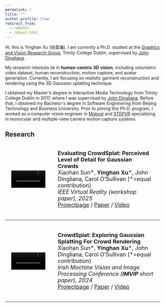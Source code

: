 ```yaml
---
permalink: /
title: ""
author_profile: true
redirect_from: 
  - /about/
  - /about.html
---
```


Hi, this is Yinghan Xu (徐英瀚). I am currently a Ph.D. student at the [Graphics and Vision Research Group](https://gv2.scss.tcd.ie/), Trinity College Dublin, supervised by [John Dingliana](https://www.scss.tcd.ie/John.Dingliana/).

My research interests lie in **human-centric 3D vision**, including volumetric video dataset, human reconstruction, motion capture, and avatar generation. Currently, I am focusing on realistic garment reconstruction and rendering using the 3D Gaussian splatting technique.

I obtained my Master's degree in Interactive Media Technology from Trinity College Dublin in 2017, where I was supervised by  [John Dingliana](https://www.scss.tcd.ie/John.Dingliana/). Before that, I obtained my Bachelor's degree in Software Enginnering from Beijing Technology and Business University. Prior to joining this Ph.D. program, I worked as a computer vision engineer in [Mobvoi](https://www.mobvoi.com/) and [STEPVR](https://stepvr.io/) specializing in monocular and multiple-view camera motion capture systems.



## Research
<div>
<table style="width:100%;border:none;border-spacing:0px;border-collapse:separate;margin-right:auto;margin-left:auto;font-size: large">
<tr>
<td style="padding:20px;width:30%;vertical-align:middle;border:none" align="center">
<video width="100%" playsinline="" autoplay="autoplay" loop="loop" preload="" muted="">
  <source src="../images/demo.mp4" type="video/mp4">
</video>
</td>
<td style="padding:20px;width:70%;vertical-align:middle;border: none" align="left">
<b>Evaluating CrowdSplat: Perceived Level of Detail for Gaussian Crowds</b><br>
Xiaohan Sun*, <b>Yinghan Xu</b>*, John Dingliana, Carol O’Sullivan (*=equal contribution)<br>
<i>IEEE Virtual Reality (workshop paper), 2025</i><br>
<a href="https://bigmmgz.github.io/CrowdSplat/"><i class="fas fa-fw fa-globe"></i>Projectpage</a> /
<a href="https://arxiv.org/abs/2501.17085"><i class="fas fa-fw fa-file-pdf"></i>Paper</a> /
<a href=""><i class="fas fa-fw fa-video"></i>Video</a>
</td>
</tr>
</table>
</div>

---

<div>
<table style="width:100%;border:none;border-spacing:0px;border-collapse:separate;margin-right:auto;margin-left:auto;font-size: large">
<tr>
<td style="padding:20px;width:30%;vertical-align:middle;border:none" align="center">
<video width="100%" playsinline="" autoplay="autoplay" loop="loop" preload="" muted="">
  <source src="../images/demo.mp4" type="video/mp4">
</video>
</td>
<td style="padding:20px;width:70%;vertical-align:middle;border: none" align="left">
<b>CrowdSplat: Exploring Gaussian Splatting For Crowd Rendering</b><br>
Xiaohan Sun*, <b>Yinghan Xu</b>*, John Dingliana, Carol O’Sullivan (*=equal contribution)<br>
<i>Irish Machine Vision and Image Processing Conference (<b>IMVIP</b> short paper), 2024</i><br>
<a href="https://bigmmgz.github.io/CrowdSplat/"><i class="fas fa-fw fa-globe"></i>Projectpage</a> /
<a href="https://arxiv.org/abs/2501.17792"><i class="fas fa-fw fa-file-pdf"></i>Paper</a> /
<a href=""><i class="fas fa-fw fa-video"></i>Video</a><br>
</td>
</tr>
</table>
</div>

---
